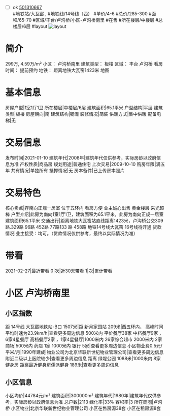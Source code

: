 - [ ] ok [501310667](https://bj.5i5j.com/ershoufang/501310667.html)  
 #地铁站/大瓦窑 ,  #地铁线/14号线（西）
#单价/4-6 #总价/285-300 #面积/65-70   #区域/丰台/卢沟桥/小区-卢沟桥南里 #在售 #所在楼层/中楼层 #总楼层/6层 #layout 
![layout](http://image2a.5i5j.com/bdir/layout/669132.jpg_P5.jpg) 
# 简介 
 299万,  4.59万/m² 
小区： 卢沟桥南里
建筑类型： 板楼
区域： 丰台 卢沟桥
看房时间： 提前预约
地铁： 距离地铁大瓦窑1423米 地图
# 基本信息 
 房屋户型|1室1厅1卫
所在楼层|中楼层/6层
建筑面积|65.1平米
户型结构|平层
建筑类型|板楼
房屋朝向|南
建筑结构|钢混
装修情况|简装
供暖方式|集中供暖
配备电梯|无
# 交易信息 
 发布时间|2021-01-10
建筑年代|2008年|建筑年代仅供参考，实际房龄以政府信息为准
产权性质|商品房
规划用途|普通住宅
上次交易|2009-10-10
购房年限|满五年
共有情况|单独所有
抵押情况|无
房本备件|已上传房本照片
# 交易特色 
 核心卖点|存南向正规一居室 位于五环内 看房方便  业主诚心出售 黄金楼层 采光超棒
户型介绍|此房为南向1室1厅1卫，建筑面积为65.1平米，此房为南向正规一居室  建筑面积65.1平米
交通出行|距离地铁大瓦窑站直线距离1423米，卢沟桥公交309路.329路  96路  452路 77路133 路 458路   地铁14号线大瓦窑  16号线待开通
贷款情况|业主接受：均可。（贷款情况仅供参考，最终以实际情况为准）
# 带看 
 2021-02-27|最近带看	 0|次|近30天带看	 1|次|累计带看
# 小区 卢沟桥南里
## 小区指数 
 距 14号线 大瓦窑地铁站-B口 1507米|距 新月家园站 209米|西五环内， 高峰时间平均时速为23.9km/h|查看更多周边信息
500米内 平价餐厅38家
中档餐厅9家 ，6家4星餐厅
高档餐厅2家 ，1家4星餐厅|1000米内 26家综合超市
2000米内 2家商场|500米内 药店 1家
1000米内 银行 5家|查看更多周边信息
小区物业费0.5元/平米/月|1990年建成|物业公司为北京华联新世纪物业管理公司|查看更多周边信息
附近二级以上医院较少|查看更多周边信息
距离 绿堤公园 1088米|1000米内 8家 健身房
距离最近健身房儒派健身 189米|查看更多周边信息
## 小区信息 
 小区均价|44784元/m²
建筑面积|300000m²
建筑年代|1980年|建筑年代仅供参考，实际房龄以政府信息为准
总户数|2113
绿化率|33%
容积率|3
所在商圈|卢沟桥
小区物业|北京华联新世纪物业管理公司
小区在售房源38套
小区在租房源8套
